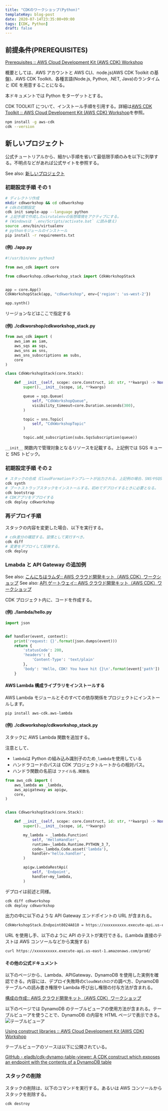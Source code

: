 ```yaml
---
title: "CDKのワークショップ(Python)"
templateKey: blog-post
date: 2020-07-14T23:35:00+09:00
tags: [CDK, Python]
draft: false
---
```


## 前提条件(PREREQUISITES)

[Prerequisites :: AWS Cloud Development Kit \(AWS CDK\) Workshop](https://cdkworkshop.com/15-prerequisites.html)

概要としては、AWS アカウントと AWS CLI、node.js(AWS CDK Toolkit の基盤)、AWS CDK Toolkit、各種言語(Node.js, Python, .NET, Java)のランタイムと IDE を用意することになる。

本ドキュメントでは Python をターゲットとする。

<!--more-->

CDK TOOLKIT について、インストール手順を引用する。詳細は[AWS CDK Toolkit :: AWS Cloud Development Kit \(AWS CDK\) Workshop](https://cdkworkshop.com/15-prerequisites/500-toolkit.html)を参照。

```bash
npm install -g aws-cdk
cdk --version
```

## 新しいプロジェクト

公式チュートリアルから、細かい手順を省いて最低限手順のみを以下に列挙する。不明点などがあれば公式サイトを参照する。

See also: [新しいプロジェクト](https://cdkworkshop.com/30-python/20-create-project.html)

### 初期設定手順 その 1

```bash
# ディレクトリ作成
mkdir cdkworkshop && cd cdkworkshop
# cdkの初期設定
cdk init sample-app --language python
# 上記手順で作成したvirutalenvの仮想環境をアクティブにする。
# (Windowsは `.env/Scripts/activate.bat` に読み替え)
source .env/bin/virtualenv
# pythonモジュールのインストール
pip install -r requirements.txt
```

#### (例) ./app.py

```python
#!/usr/bin/env python3

from aws_cdk import core

from cdkworkshop.cdkworkshop_stack import CdkWorkshopStack


app = core.App()
CdkWorkshopStack(app, "cdkworkshop", env={'region': 'us-west-2'})

app.synth()
```

リージョンなどはここで指定する

#### (例) ./cdkworshop/cdkworkshop_stack.py

```python
from aws_cdk import (
    aws_iam as iam,
    aws_sqs as sqs,
    aws_sns as sns,
    aws_sns_subscriptions as subs,
    core
)

class CdkWorkshopStack(core.Stack):

    def __init__(self, scope: core.Construct, id: str, **kwargs) -> None:
        super().__init__(scope, id, **kwargs)

        queue = sqs.Queue(
            self, "CdkWorkshopQueue",
            visibility_timeout=core.Duration.seconds(300),
        )

        topic = sns.Topic(
            self, "CdkWorkshopTopic"
        )

        topic.add_subscription(subs.SqsSubscription(queue))
```

`__init__` 関数内で管理対象となるリソースを記載する。上記例では SQS キュー と SNS トピック。

### 初期設定手順 その 2

```bash
# スタックの合成（CloudFormationテンプレートが出力される。上記例の場合、SNSやSQSのリソースが対象となる
cdk synth
# ブートストラップスタックをインストールする。初めてデプロイするときに必要となる。
cdk bootstrap
# CDKアプリをデプロイする
cdk deploy cdkworkshop
```

### 再デプロイ手順

スタックの内容を変更した場合、以下を実行する。

```bash
# cdk差分の確認する。習慣として実行すべき。
cdk diff
# 変更をデプロイして反映する。
cdk deploy
```

### Lmabda と API Gateway の追加例

See also: [こんにちはラムダ:: AWS クラウド開発キット（AWS CDK）ワークショップ](https://cdkworkshop.com/30-python/30-hello-cdk/200-lambda.html)
See also: [API ゲートウェイ:: AWS クラウド開発キット（AWS CDK）ワークショップ](https://cdkworkshop.com/30-python/30-hello-cdk/300-apigw.html)

CDK プロジェクト内に、コードを作成する。

#### (例) ./lambda/hello.py

```python
import json


def handler(event, context):
    print('request: {}'.format(json.dumps(event)))
    return {
        'statusCode': 200,
        'headers': {
            'Content-Type': 'text/plain'
        },
        'body': 'Hello, CDK! You have hit {}\n'.format(event['path'])
    }
```

#### AWS Lambda 構成ライブラリをインストールする

AWS Lambda モジュールとそのすべての依存関係をプロジェクトにインストールします。

```bash
pip install aws-cdk.aws-lambda
```

#### (例) ./cdkworkshop/cdkworkshop_stack.py

スタックに AWS Lambda 関数を追加する。

注意として、

- `lambda`は Python の組み込み識別子のため`_lambda`を使用している
- ハンドラコードのパスは CDK プロジェクトルートからの相対パス。
- ハンドラ関数の名前は `ファイル名.関数名`

```python
from aws_cdk import (
    aws_lambda as _lambda,
    aws_apigateway as apigw,
    core,
)


class CdkworkshopStack(core.Stack):

    def __init__(self, scope: core.Construct, id: str, **kwargs) -> None:
        super().__init__(scope, id, **kwargs)

        my_lambda = _lambda.Function(
            self, 'HelloHandler',
            runtime=_lambda.Runtime.PYTHON_3_7,
            code=_lambda.Code.asset('lambda'),
            handler='hello.handler',
        )

        apigw.LambdaRestApi(
            self, 'Endpoint',
            handler=my_lambda,
        )
```

デプロイは前述と同様。

```bash
cdk diff cdkworkshop
cdk deploy cdkworkshop
```

出力の中に以下のような API Gateway エンドポイントの URL が含まれる。

```bash
CdkWorkshopStack.Endpoint8024A810 = https://xxxxxxxxxx.execute-api.us-east-1.amazonaws.com/prod/
```

URL を使用し手、以下のように API のテストが実行できる。(Lambda 直接のテストは AWS コンソールなどから実施する)

```bash
curl https://xxxxxxxxxx.execute-api.us-east-1.amazonaws.com/prod/
```

#### その他の公式ドキュメント

以下のページから、Lambda、APIGateway、DynamoDB を使用した実例を確認できる。内容には、デプロイ失敗時の`CloudWatchログ`の調べ方、DynamoDB テーブルへの読み書き権限や Lambda 呼び出し権限の付与方法が含まれる。

[構成の作成:: AWS クラウド開発キット（AWS CDK）ワークショップ](https://cdkworkshop.com/30-python/40-hit-counter.html)

以下のページでは DynamoDB のテーブルビューアの使用方法が含まれる。テーブルビューアを使うことで、DynamoDB の内容を HTML ページで表示できる。
![テーブルビューア](https://cdkworkshop.com/30-python/50-table-viewer/viewer1.png)

[Using construct libraries :: AWS Cloud Development Kit \(AWS CDK\) Workshop](https://cdkworkshop.com/30-python/50-table-viewer.html)

テーブルビューアのソースは以下に公開されている。

[GitHub \- eladb/cdk\-dynamo\-table\-viewer: A CDK construct which exposes an endpoint with the contents of a DynamoDB table](https://github.com/eladb/cdk-dynamo-table-viewer)

### スタックの削除

スタックの削除は、以下のコマンドを実行する。あるいは AWS コンソールからスタックを削除する。

```bash
cdk destroy
```

